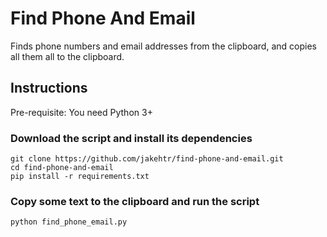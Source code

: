# Find Phone And Email
Finds phone numbers and email addresses from the clipboard, and copies all them all to the clipboard.

## Instructions
Pre-requisite: You need Python 3+

### Download the script and install its dependencies
```
git clone https://github.com/jakehtr/find-phone-and-email.git
cd find-phone-and-email
pip install -r requirements.txt
```
### Copy some text to the clipboard and run the script
```
python find_phone_email.py
```
